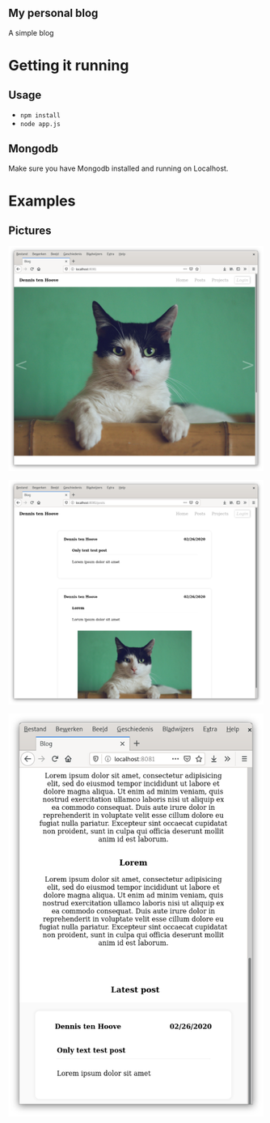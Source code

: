 ## My personal blog
A simple blog

# Getting it running
## Usage
- `npm install`
- `node app.js`

## Mongodb
Make sure you have Mongodb installed and running on Localhost.

# Examples
## Pictures

![example1](./docs/images/example1.png)

![example1](./docs/images/example2.png)

![example1](./docs/images/example3.png)